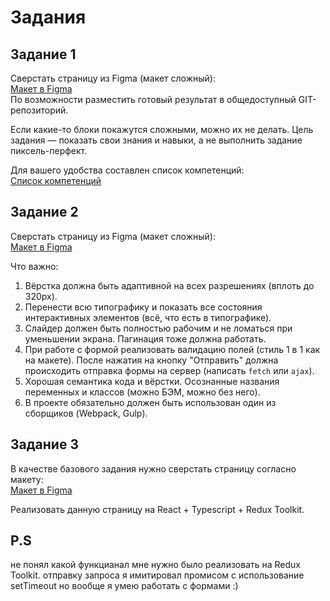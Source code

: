 # Задания

## Задание 1

Сверстать страницу из Figma (макет сложный):  
[Макет в Figma](https://www.figma.com/file/dFftQlRVKZWjYGfX6yWOGW/%D0%A2%D0%B5%D1%81%D1%82%D0%BE%D0%B2%D0%BE%D0%B5-%D0%B7%D0%B0%D0%B4%D0%B0%D0%BD%D0%B8%D0%B5?type=design&mode=design)  
По возможности разместить готовый результат в общедоступный GIT-репозиторий.

Если какие-то блоки покажутся сложными, можно их не делать. Цель задания — показать свои знания и навыки, а не выполнить задание пиксель-перфект.

Для вашего удобства составлен список компетенций:  
[Список компетенций](https://docs.google.com/document/d/1QaE20p_XOGMk7LS0JaaJF9gw9m9-XQNE8Fb59exWvt8/edit?usp=sharing)

## Задание 2

Сверстать страницу из Figma (макет сложный):  
[Макет в Figma](https://www.figma.com/file/dFftQlRVKZWjYGfX6yWOGW/%D0%A2%D0%B5%D1%81%D1%82%D0%BE%D0%B2%D0%BE%D0%B5-%D0%B7%D0%B0%D0%B4%D0%B0%D0%BD%D0%B8%D0%B5?type=design&node-id=0-1&mode=design)

Что важно:

1. Вёрстка должна быть адаптивной на всех разрешениях (вплоть до 320px).
2. Перенести всю типографику и показать все состояния интерактивных элементов (всё, что есть в типографике).
3. Слайдер должен быть полностью рабочим и не ломаться при уменьшении экрана. Пагинация тоже должна работать.
4. При работе с формой реализовать валидацию полей (стиль 1 в 1 как на макете). После нажатия на кнопку "Отправить" должна происходить отправка формы на сервер (написать `fetch` или `ajax`).
5. Хорошая семантика кода и вёрстки. Осознанные названия переменных и классов (можно БЭМ, можно без него).
6. В проекте обязательно должен быть использован один из сборщиков (Webpack, Gulp).

## Задание 3

В качестве базового задания нужно сверстать страницу согласно макету:  
[Макет в Figma](https://www.figma.com/file/dFftQlRVKZWjYGfX6yWOGW/%D0%A2%D0%B5%D1%81%D1%82%D0%BE%D0%B2%D0%BE%D0%B5-%D0%B7%D0%B0%D0%B4%D0%B0%D0%BD%D0%B8%D0%B5?type=design&mode=design)

Реализовать данную страницу на React + Typescript + Redux Toolkit.

## P.S

не понял какой функцианал мне нужно было реализовать на Redux Toolkit. отправку запроса я имитировал промисом с использование setTimeout но вообще я умею работать с формами :)
